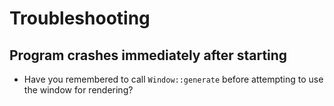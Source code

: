 # Troubleshooting

## Program crashes immediately after starting

- Have you remembered to call ``Window::generate`` before attempting to use the window for rendering?